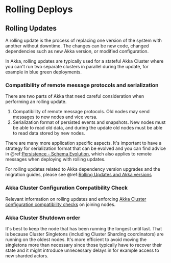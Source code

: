 
# Rolling Deploys

## Rolling Updates

A rolling update is the process of replacing one version of the system with another without downtime.
The changes can be new code, changed dependencies such as new Akka version, or modified configuration.

In Akka, rolling updates are typically used for a stateful Akka Cluster where you can't run two separate clusters in
parallel during the update, for example in blue green deployments.

### Compatibility of remote message protocols and serialization

There are two parts of Akka that need careful consideration when performing an rolling update.

1. Compatibility of remote message protocols. Old nodes may send messages to new nodes and vice versa.
1. Serialization format of persisted events and snapshots. New nodes must be able to read old data, and
   during the update old nodes must be able to read data stored by new nodes.

There are many more application specific aspects. It's important to have a strategy for serialization
format that can be evolved and you can find advice in
@ref:[Persistence - Schema Evolution](../persistence-schema-evolution.md), which also applies to
remote messages when deploying with rolling updates.


For rolling updates related to Akka dependency version upgrades and the migration guides, please see
@ref:[Rolling Updates and Akka versions](../project/rolling-update.md)


### Akka Cluster Configuration Compatibility Check

Relevant information on rolling updates and enforcing [Akka Cluster configuration compatibility checks](cluster-usage.md#configuration-compatibility-check)
on joining nodes.

### Akka Cluster Shutdown order

It's best to keep the node that has been running the longest until last. That is because
Cluster Singletons (including Cluster Sharding coordinators) are running on the oldest nodes. It's more
efficient to avoid moving the singletons more than necessary since those typically have to recover
their state and it might introduce unnecessary delays in for example access to new sharded actors.
